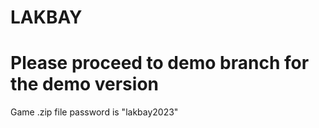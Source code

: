 # LAKBAY
# Please proceed to demo branch for the demo version
Game .zip file password is "lakbay2023"
